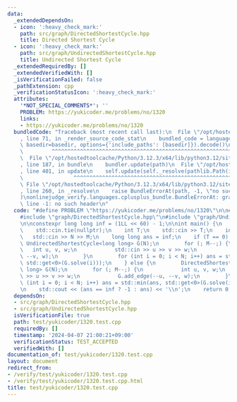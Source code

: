 ```yaml
---
data:
  _extendedDependsOn:
  - icon: ':heavy_check_mark:'
    path: src/graph/DirectedShortestCycle.hpp
    title: Directed Shortest Cycle
  - icon: ':heavy_check_mark:'
    path: src/graph/UndirectedShortestCycle.hpp
    title: Undirected Shortest Cycle
  _extendedRequiredBy: []
  _extendedVerifiedWith: []
  _isVerificationFailed: false
  _pathExtension: cpp
  _verificationStatusIcon: ':heavy_check_mark:'
  attributes:
    '*NOT_SPECIAL_COMMENTS*': ''
    PROBLEM: https://yukicoder.me/problems/no/1320
    links:
    - https://yukicoder.me/problems/no/1320
  bundledCode: "Traceback (most recent call last):\n  File \"/opt/hostedtoolcache/Python/3.12.3/x64/lib/python3.12/site-packages/onlinejudge_verify/documentation/build.py\"\
    , line 71, in _render_source_code_stat\n    bundled_code = language.bundle(stat.path,\
    \ basedir=basedir, options={'include_paths': [basedir]}).decode()\n          \
    \         ^^^^^^^^^^^^^^^^^^^^^^^^^^^^^^^^^^^^^^^^^^^^^^^^^^^^^^^^^^^^^^^^^^^^^^^^^^^^^^^^^\n\
    \  File \"/opt/hostedtoolcache/Python/3.12.3/x64/lib/python3.12/site-packages/onlinejudge_verify/languages/cplusplus.py\"\
    , line 187, in bundle\n    bundler.update(path)\n  File \"/opt/hostedtoolcache/Python/3.12.3/x64/lib/python3.12/site-packages/onlinejudge_verify/languages/cplusplus_bundle.py\"\
    , line 401, in update\n    self.update(self._resolve(pathlib.Path(included), included_from=path))\n\
    \                ^^^^^^^^^^^^^^^^^^^^^^^^^^^^^^^^^^^^^^^^^^^^^^^^^^^^^^^^^\n \
    \ File \"/opt/hostedtoolcache/Python/3.12.3/x64/lib/python3.12/site-packages/onlinejudge_verify/languages/cplusplus_bundle.py\"\
    , line 260, in _resolve\n    raise BundleErrorAt(path, -1, \"no such header\"\
    )\nonlinejudge_verify.languages.cplusplus_bundle.BundleErrorAt: graph/DirectedShortestCycle.hpp:\
    \ line -1: no such header\n"
  code: "#define PROBLEM \"https://yukicoder.me/problems/no/1320\"\n\n#include <iostream>\n\
    #include \"graph/DirectedShortestCycle.hpp\"\n#include \"graph/UndirectedShortestCycle.hpp\"\
    \n\nconstexpr long long inf = (1LL << 60) - 1;\n\nint main() {\n    std::ios::sync_with_stdio(false);\n\
    \    std::cin.tie(nullptr);\n    int T;\n    std::cin >> T;\n    int N, M;\n \
    \   std::cin >> N >> M;\n    long long ans = inf;\n    if (T == 0) {\n       \
    \ UndirectedShortestCycle<long long> G(N);\n        for (; M--;) {\n         \
    \   int u, v, w;\n            std::cin >> u >> v >> w;\n            G.add_edge(--u,\
    \ --v, w);\n        }\n        for (int i = 0; i < N; i++) ans = std::min(ans,\
    \ std::get<0>(G.solve(i)));\n    } else {\n        DirectedShortestCycle<long\
    \ long> G(N);\n        for (; M--;) {\n            int u, v, w;\n            std::cin\
    \ >> u >> v >> w;\n            G.add_edge(--u, --v, w);\n        }\n        for\
    \ (int i = 0; i < N; i++) ans = std::min(ans, std::get<0>(G.solve(i)));\n    }\n\
    \n    std::cout << (ans == inf ? -1 : ans) << '\\n';\n    return 0;\n}"
  dependsOn:
  - src/graph/DirectedShortestCycle.hpp
  - src/graph/UndirectedShortestCycle.hpp
  isVerificationFile: true
  path: test/yukicoder/1320.test.cpp
  requiredBy: []
  timestamp: '2024-04-07 21:00:21+09:00'
  verificationStatus: TEST_ACCEPTED
  verifiedWith: []
documentation_of: test/yukicoder/1320.test.cpp
layout: document
redirect_from:
- /verify/test/yukicoder/1320.test.cpp
- /verify/test/yukicoder/1320.test.cpp.html
title: test/yukicoder/1320.test.cpp
---
```

